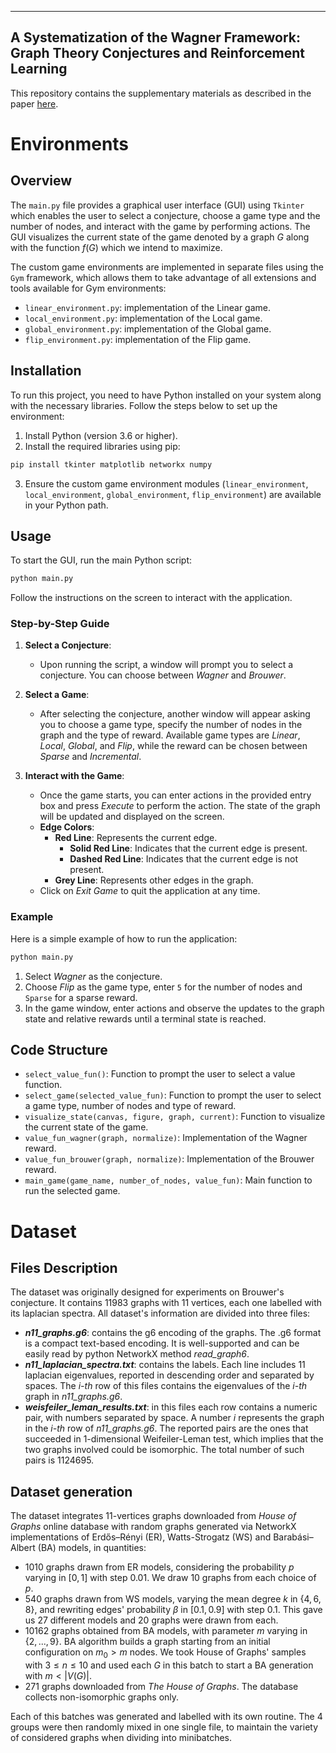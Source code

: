 
---
A Systematization of the Wagner Framework: Graph Theory Conjectures and Reinforcement Learning
---
This repository contains the supplementary materials as described in the paper [here](https://arxiv.org/abs/2406.12667).

# Environments
## Overview

The `main.py` file provides a graphical user interface (GUI) using `Tkinter` which enables the user to select a conjecture, choose a game type and the number of nodes, and interact with the game by performing actions. The GUI visualizes the current state of the game denoted by a graph $G$ along with the function $f(G)$ which we intend to maximize.

The custom game environments are implemented in separate files using the `Gym` framework, which allows them to take advantage of all extensions and tools available for Gym environments:

-   `linear_environment.py`: implementation of the Linear game.
-   `local_environment.py`: implementation of the Local game.
-   `global_environment.py`: implementation of the Global game.
-   `flip_environment.py`: implementation of the Flip game.

## Installation

To run this project, you need to have Python installed on your system along with the necessary libraries. Follow the steps below to set up the environment:

1. Install Python (version 3.6 or higher).
2. Install the required libraries using pip:

```sh
pip install tkinter matplotlib networkx numpy
```

3. Ensure the custom game environment modules (`linear_environment`, `local_environment`, `global_environment`, `flip_environment`) are available in your Python path.

## Usage

To start the GUI, run the main Python script:

```sh
python main.py
```

Follow the instructions on the screen to interact with the application.

### Step-by-Step Guide

1. **Select a Conjecture**: 
    - Upon running the script, a window will prompt you to select a conjecture. You can choose between *Wagner* and *Brouwer*.
    
2. **Select a Game**:
    - After selecting the conjecture, another window will appear asking you to choose a game type, specify the number of nodes in the graph and the type of reward. Available game types are *Linear*, *Local*, *Global*, and *Flip*, while the reward can be chosen between *Sparse* and *Incremental*.
    
3. **Interact with the Game**:
    - Once the game starts, you can enter actions in the provided entry box and press *Execute* to perform the action. The state of the graph will be updated and displayed on the screen.
    - **Edge Colors**:
      - **Red Line**: Represents the current edge.
        - **Solid Red Line**: Indicates that the current edge is present.
        - **Dashed Red Line**: Indicates that the current edge is not present.
      - **Grey Line**: Represents other edges in the graph.
    - Click on *Exit Game* to quit the application at any time.

### Example

Here is a simple example of how to run the application:

```sh
python main.py
```

1. Select *Wagner* as the conjecture.
2. Choose *Flip* as the game type, enter `5` for the number of nodes and `Sparse` for a sparse reward.
3. In the game window, enter actions and observe the updates to the graph state and relative rewards until a terminal state is reached.

## Code Structure

- `select_value_fun()`: Function to prompt the user to select a value function.
- `select_game(selected_value_fun)`: Function to prompt the user to select a game type, number of nodes and type of reward.
- `visualize_state(canvas, figure, graph, current)`: Function to visualize the current state of the game.
- `value_fun_wagner(graph, normalize)`: Implementation of the Wagner reward.
- `value_fun_brouwer(graph, normalize)`: Implementation of the Brouwer reward.
- `main_game(game_name, number_of_nodes, value_fun)`: Main function to run the selected game.

# Dataset

## Files Description
The dataset was originally designed for experiments on Brouwer's conjecture. It contains 11983 graphs with 11 vertices, each one labelled with its laplacian spectra. All dataset's information are divided into three files:

- <b>*n11_graphs.g6*</b>: contains the g6 encoding of the graphs. The .g6 format is a compact text-based encoding. It is well-supported and can be easily read by python NetworkX method *read_graph6*.
- <b>*n11_laplacian_spectra.txt*</b>: contains the labels. Each line includes 11 laplacian eigenvalues, reported in descending order and separated by spaces. The *i-th* row of this files contains the eigenvalues of the *i-th* graph in *n11_graphs.g6*.
- <b>*weisfeiler_leman_results.txt*</b>: in this files each row contains a numeric pair, with numbers separated by space. A number *i* represents the graph in the *i-th* row of *n11_graphs.g6*. The reported pairs are the ones that succeeded in 1-dimensional Weifeiler-Leman test, which implies that the two graphs involved could be isomorphic. The total number of such pairs is 1124695.

## Dataset generation
The dataset integrates 11-vertices graphs downloaded from *House of Graphs* online database with random graphs generated via NetworkX implementations of Erdős–Rényi (ER), Watts-Strogatz (WS) and Barabási–Albert (BA) models, in quantities:

- 1010 graphs drawn from ER models, considering the probability $p$ varying in $[0,1]$ with step $0.01$. We draw 10 graphs from each choice of $p$.
- 540 graphs drawn from WS models, varying the mean degree $k$ in $\{4,6,8\}$, and rewriting edges' probability $\beta$ in $[0.1,0.9]$ with step $0.1$. This gave us 27 different models and 20 graphs were drawn from each.
- 10162 graphs obtained from BA models, with parameter *m* varying in $\{2,...,9\}$. BA algorithm builds a graph starting from an initial configuration on $m_0>m$ nodes. We took House of Graphs' samples with $3 \leq n \leq 10$ and used each $G$ in this batch to start a BA generation with $m<|V(G)|$.
- 271 graphs downloaded from *The House of Graphs*. The database collects non-isomorphic graphs only.

Each of this batches was generated and labelled with its own routine. The 4 groups were then randomly mixed in one single file, to maintain the variety of considered graphs when dividing into minibatches.
